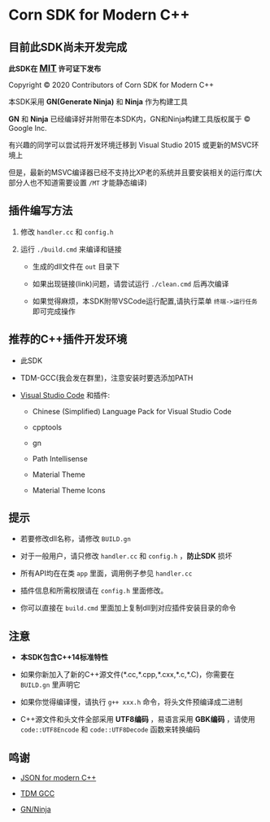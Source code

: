 # Corn SDK for Modern C++

## **目前此SDK尚未开发完成**

**此SDK在 <font size="4">[MIT](./LICENSE)</font> 许可证下发布**

Copyright &copy; 2020 Contributors of Corn SDK for Modern C++

本SDK采用 **GN(Generate Ninja)** 和 **Ninja** 作为构建工具

**GN** 和 **Ninja** 已经编译好并附带在本SDK内，GN和Ninja构建工具版权属于 &copy; Google Inc.

有兴趣的同学可以尝试将开发环境迁移到 Visual Studio 2015 或更新的MSVC环境上

但是，最新的MSVC编译器已经不支持比XP老的系统并且要安装相关的运行库(大部分人也不知道需要设置 `/MT` 才能静态编译)

## 插件编写方法

1. 修改 `handler.cc` 和 `config.h`
   
2. 运行 `./build.cmd` 来编译和链接
   
   - 生成的dll文件在 `out` 目录下
  
   - 如果出现链接(link)问题，请尝试运行 `./clean.cmd` 后再次编译

   - 如果觉得麻烦，本SDK附带VSCode运行配置,请执行菜单 `终端->运行任务` 即可完成操作
   
## 推荐的C++插件开发环境

- 此SDK

- TDM-GCC(我会发在群里)，注意安装时要选添加PATH

- [Visual Studio Code](https://code.visualstudio.com/) 和插件:

  - Chinese (Simplified) Language Pack for Visual Studio Code

  - cpptools

  - gn

  - Path Intellisense

  - Material Theme

  - Material Theme Icons

## 提示

- 若要修改dll名称，请修改 `BUILD.gn`

- 对于一般用户，请只修改 `handler.cc` 和 `config.h` ，**防止SDK** 损坏

- 所有API均在在类 `app` 里面，调用例子参见 `handler.cc`

- 插件信息和所需权限请在 `config.h` 里面修改。

- 你可以直接在 `build.cmd` 里面加上复制dll到对应插件安装目录的命令

## 注意
- **本SDK包含C++14标准特性**

- 如果你新加入了新的C++源文件(\*.cc,\*.cpp,\*.cxx,\*.c,\*.C)，你需要在 `BUILD.gn` 里声明它

- 如果你觉得编译慢，请执行 `g++ xxx.h` 命令，将头文件预编译成二进制

- C++源文件和头文件全部采用 **UTF8编码** ，易语言采用 **GBK编码** ，请使用 `code::UTF8Encode` 和 `code::UTF8Decode` 函数来转换编码

## 鸣谢

- [JSON for modern C++](https://github.com/nlohmann/json)

- [TDM GCC](https://jmeubank.github.io/tdm-gcc/) 

- [GN/Ninja](http://www.ninja-build.org/)
